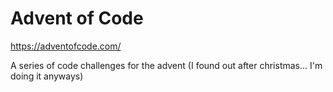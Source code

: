 # Advent of Code

https://adventofcode.com/

A series of code challenges for the advent
(I found out after christmas... I'm doing it anyways)